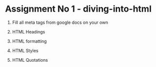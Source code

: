 # Assignment No 1 - diving-into-html

1. Fill all meta tags from google docs on your own

2. HTML Headings

3. HTML formatting

4. HTML Styles

5. HTML Quotations
